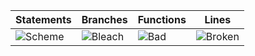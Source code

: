 | Statements                                                        | Branches                                                         | Functions                                                      | Lines                                                             |
| ----------------------------------------------------------------- | ---------------------------------------------------------------- | -------------------------------------------------------------- | ----------------------------------------------------------------- |
| ![Scheme](https://img.shields.io/badge/Coverage-44.74%25-red.svg) | ![Bleach](https://img.shields.io/badge/Coverage-5.56%25-red.svg) | ![Bad](https://img.shields.io/badge/Coverage-15.38%25-red.svg) | ![Broken](https://img.shields.io/badge/Coverage-38.71%25-red.svg) |
